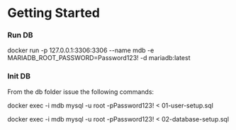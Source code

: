 # Getting Started

### Run DB
docker run -p 127.0.0.1:3306:3306  --name mdb -e MARIADB_ROOT_PASSWORD=Password123! -d mariadb:latest
### Init DB
From the db folder issue the following commands:

docker exec -i mdb mysql -u root -pPassword123! < 01-user-setup.sql

docker exec -i mdb mysql -u root -pPassword123! < 02-database-setup.sql